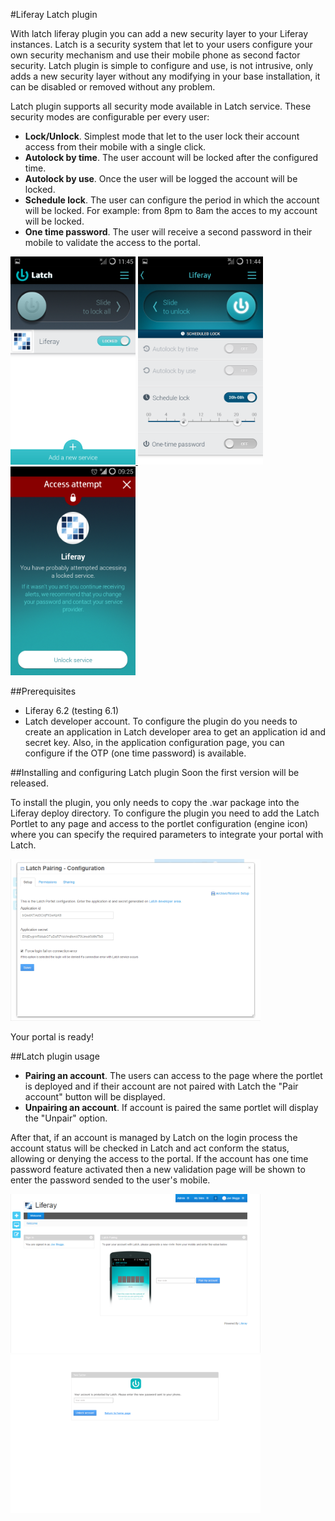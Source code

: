 #Liferay Latch plugin

With latch liferay plugin you can add a new security layer to your Liferay instances. Latch is a security system that let to your users configure your own security mechanism and use their mobile phone as second factor security. Latch plugin is simple to configure and use, is not intrusive, only adds a new security layer without any modifying in your base installation, it can be disabled or removed without any problem.

Latch plugin supports all security mode available in Latch service. These security modes are configurable per every user:
- **Lock/Unlock**. Simplest mode that let to the user lock their account access from their mobile with a single click.
- **Autolock by time**. The user account will be locked after the configured time.
- **Autolock by use**. Once the user will be logged the account will be locked.
- **Schedule lock**. The user can configure the period in which the account will be locked. For example: from 8pm to 8am the acces to my account will be locked.
- **One time password**. The user will receive a second password in their mobile to validate the access to the portal.

<a href="https://raw.githubusercontent.com/jpenren/latch-plugin-liferay/master/src/site/doc/L03.png">
<img src="https://raw.githubusercontent.com/jpenren/latch-plugin-liferay/master/src/site/doc/L03.png" width="200px">
</a>
<a href="https://raw.githubusercontent.com/jpenren/latch-plugin-liferay/master/src/site/doc/L01.png">
<img src="https://raw.githubusercontent.com/jpenren/latch-plugin-liferay/master/src/site/doc/L01.png" width="200px">
</a>
<a href="https://raw.githubusercontent.com/jpenren/latch-plugin-liferay/master/src/site/doc/L04.png">
<img src="https://raw.githubusercontent.com/jpenren/latch-plugin-liferay/master/src/site/doc/L04.png" width="200px">
</a>

##Prerequisites
- Liferay 6.2 (testing 6.1)
- Latch developer account. To configure the plugin do you needs to create an application in Latch developer area to get an application id and secret key. Also, in the application configuration page, you can configure if the OTP (one time password) is available.

##Installing and configuring Latch plugin
Soon the first version will be released.

To install the plugin, you only needs to copy the .war package into the Liferay deploy directory.
To configure the plugin you need to add the Latch Portlet to any page and access to the portlet configuration (engine icon) where you can specify the required parameters to integrate your portal with Latch.

<a href="https://raw.githubusercontent.com/jpenren/latch-plugin-liferay/master/src/site/doc/Configuration.png">
<img src="https://raw.githubusercontent.com/jpenren/latch-plugin-liferay/master/src/site/doc/Configuration.png" width="400px">
</a>

Your portal is ready!

##Latch plugin usage
- **Pairing an account**. The users can access to the page where the portlet is deployed and if their account are not paired with Latch the "Pair account" button will be displayed.
- **Unpairing an account**. If account is paired the same portlet will display the "Unpair" option.

After that, if an account is managed by Latch on the login process the account status will be checked in Latch and act conform the status, allowing or denying the access to the portal. If the account has one time password feature activated then a new validation page will be shown to enter the password sended to the user's mobile.

<a href="https://raw.githubusercontent.com/jpenren/latch-plugin-liferay/master/src/site/doc/Pairing.png">
<img src="https://raw.githubusercontent.com/jpenren/latch-plugin-liferay/master/src/site/doc/Pairing.png" width="400px">
</a>
<a href="https://raw.githubusercontent.com/jpenren/latch-plugin-liferay/master/src/site/doc/TwoFactor.png">
<img src="https://raw.githubusercontent.com/jpenren/latch-plugin-liferay/master/src/site/doc/TwoFactor.png" width="400px">
</a>
